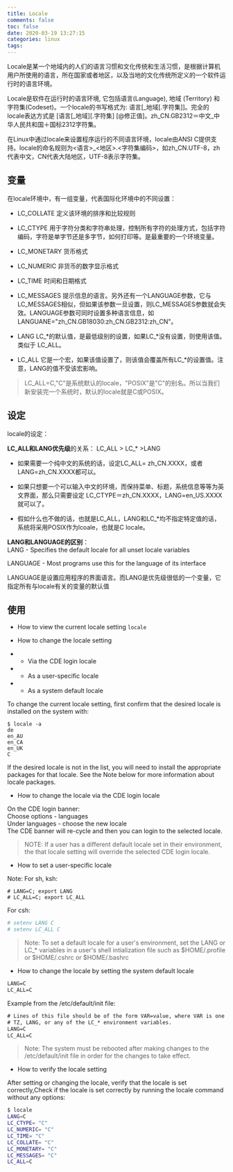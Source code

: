 ```yaml
---
title: Locale
comments: false
toc: false
date: 2020-03-19 13:27:15
categories: linux
tags:
---
```


Locale是某一个地域内的人们的语言习惯和文化传统和生活习惯，是根据计算机用户所使用的语言，所在国家或者地区，以及当地的文化传统所定义的一个软件运行时的语言环境。 

Locale是软件在运行时的语言环境, 它包括语言(Language), 地域 (Territory) 和字符集(Codeset)。一个locale的书写格式为: 语言\[_地域\[.字符集]]。完全的locale表达方式是 \[语言\[_地域]\[.字符集] \[@修正值]。zh_CN.GB2312＝中文_中华人民共和国＋国标2312字符集。 

在Linux中通过locale来设置程序运行的不同语言环境，locale由ANSI C提供支持。locale的命名规则为<语言>_<地区>.<字符集编码>，如zh_CN.UTF-8，zh代表中文，CN代表大陆地区，UTF-8表示字符集。

## 变量

在locale环境中，有一组变量，代表国际化环境中的不同设置：

* LC_COLLATE
定义该环境的排序和比较规则

* LC_CTYPE
用于字符分类和字符串处理，控制所有字符的处理方式，包括字符编码，字符是单字节还是多字节，如何打印等。是最重要的一个环境变量。

* LC_MONETARY
货币格式

* LC_NUMERIC
非货币的数字显示格式

* LC_TIME
时间和日期格式

* LC_MESSAGES
提示信息的语言。另外还有一个LANGUAGE参数，它与LC_MESSAGES相似，但如果该参数一旦设置，则LC_MESSAGES参数就会失效。LANGUAGE参数可同时设置多种语言信息，如LANGUANE="zh_CN.GB18030:zh_CN.GB2312:zh_CN"。

* LANG
LC_\*的默认值，是最低级别的设置，如果LC_\*没有设置，则使用该值。类似于 LC_ALL。

* LC_ALL
它是一个宏，如果该值设置了，则该值会覆盖所有LC_*的设置值。注意，LANG的值不受该宏影响。
> LC_ALL=C,"C"是系统默认的locale，"POSIX"是"C"的别名。所以当我们新安装完一个系统时，默认的locale就是C或POSIX。

## 设定

locale的设定：

**LC_ALL和LANG优先级**的关系： LC_ALL > LC_* >LANG  

* 如果需要一个纯中文的系统的话，设定LC_ALL= zh_CN.XXXX，或者LANG=zh_CN.XXXX都可以。  

* 如果只想要一个可以输入中文的环境，而保持菜单、标题，系统信息等等为英文界面，那么只需要设定 LC_CTYPE＝zh_CN.XXXX，LANG=en_US.XXXX就可以了。 

* 假如什么也不做的话，也就是LC_ALL，LANG和LC_*均不指定特定值的话，系统将采用POSIX作为lcoale，也就是C locale。

**LANG和LANGUAGE的区别**：   
LANG - Specifies the default locale for all unset locale variables  

LANGUAGE - Most programs use this for the language of its interface  

LANGUAGE是设置应用程序的界面语言。而LANG是优先级很低的一个变量，它指定所有与locale有关的变量的默认值  

## 使用

* How to view the current locale setting `locale`

* How to change the locale setting

* * Via the CDE login locale
* * As a user-specific locale
* * As a system default locale

To change the current locale setting, first confirm that the desired locale is installed on the system with:

``` shell
$ locale -a
de
en_AU
en_CA
en_UK
C
```

If the desired locale is not in the list, you will need to install the
appropriate packages for that locale. See the Note below for more information about locale packages.

* How to change the locale via the CDE login locale

On the CDE login banner:  
Choose options - languages  
Under languages - choose the new locale  
The CDE banner will re-cycle and then you can login to the selected locale.

> NOTE: If a user has a different default locale set in their environment, the
that locale setting will override the selected CDE login locale.

* How to set a user-specific locale

Note:
For sh, ksh:

``` ksh
# LANG=C; export LANG
# LC_ALL=C; export LC_ALL
```

For csh:

``` csh
# setenv LANG C
# setenv LC_ALL C
```

> Note: To set a default locale for a user's environment, set the LANG or LC_* variables in a user's shell intialization file such as $HOME/.profile or $HOME/.cshrc or $HOME/.bashrc

* How to change the locale by setting the system default locale

``` txt
LANG=C
LC_ALL=C
```

Example from the /etc/default/init file:

``` txt
# Lines of this file should be of the form VAR=value, where VAR is one of
# TZ, LANG, or any of the LC_* environment variables.
LANG=C
LC_ALL=C
```

> Note: The system must be rebooted after making changes to the /etc/default/init file in order for the changes to take effect.

* How to verify the locale setting

After setting or changing the locale, verify that the locale is set correctly,Check if the locale is set correctly by running the locale command without any options:

``` sh
$ locale
LANG=C
LC_CTYPE= "C"
LC_NUMERIC= "C"
LC_TIME= "C"
LC_COLLATE= "C"
LC_MONETARY= "C"
LC_MESSAGES= "C"
LC_ALL=C
```